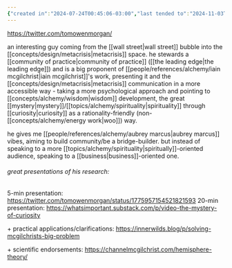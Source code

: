 ```yaml
---
{"created in":"2024-07-24T00:45:06-03:00","last tended to":"2024-11-03T15:30:03-03:00","tags":["person","metacrisis","research","communication","memetics","🌱"],"dg-publish":true,"notestage":["🌱"],"permalink":"/people/references/architect-design/tom-morgan/","dgPassFrontmatter":true,"created":"2024-07-24T00:45:06.544-03:00","updated":"2024-11-03T15:35:06.017-03:00"}
---
```


https://twitter.com/tomowenmorgan/

an interesting guy coming from the [[wall street\|wall street]] bubble into the [[concepts/design/metacrisis\|metacrisis]] space. he stewards a [[community of practice\|community of practice]] ([[the leading edge\|the leading edge]]) and is a big proponent of [[people/references/alchemy/iain mcgilchrist\|iain mcgilchrist]]'s work, presenting it and the [[concepts/design/metacrisis\|metacrisis]] communication in a more accessible way - taking a more psychological approach and pointing to [[concepts/alchemy/wisdom\|wisdom]] development, the great [[mystery\|mystery]]/[[topics/alchemy/spirituality\|spirituality]] through [[curiosity\|curiosity]] as a rationality-friendly (non-[[concepts/alchemy/energy work\|woo]]) way.

he gives me [[people/references/alchemy/aubrey marcus\|aubrey marcus]] vibes, aiming to build community/be a bridge-builder. but instead of speaking to a more [[topics/alchemy/spirituality\|spiritually]]-oriented audience, speaking to a [[business\|business]]-oriented one.

###### great presentations of his research:

5-min presentation: https://twitter.com/tomowenmorgan/status/1775957154521821593
20-min presentation: https://whatsimportant.substack.com/p/video-the-mystery-of-curiosity

\+ practical applications/clarifications: https://innerwilds.blog/p/solving-mcgilchrists-big-problem

\+ scientific endorsements: https://channelmcgilchrist.com/hemisphere-theory/